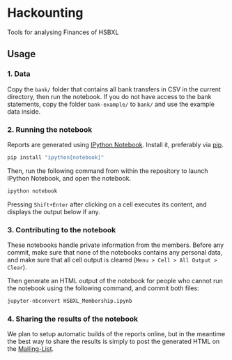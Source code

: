 # Hackounting

Tools for analysing Finances of HSBXL

## Usage

### 1. Data

Copy the `bank/` folder that contains all bank transfers in CSV
in the current directory, then run the notebook. If you do not have access to
the bank statements, copy the folder `bank-example/` to `bank/` and use the
example data inside.

### 2. Running the notebook

Reports are generated using [IPython Notebook](http://ipython.org/notebook.html).
Install it, preferably via [pip](https://docs.python.org/3/installing/).

```bash
pip install "ipython[notebook]"
```

Then, run the following command from within the repository to launch IPython
Notebook, and open the notebook.

```bash
ipython notebook
```

Pressing `Shift+Enter` after clicking on a cell executes its content, and
displays the output below if any.

### 3. Contributing to the notebook

These notebooks handle private information from the members. Before any commit,
make sure that none of the notebooks contains any personal data, and make sure
that all cell output is cleared (`Menu > Cell > All Output > Clear`).

Then generate an HTML output of the notebook for people who cannot run the
notebook using the following command, and commit both files:

```bash
jupyter-nbconvert HSBXL_Membership.ipynb
```

### 4. Sharing the results of the notebook

We plan to setup automatic builds of the reports online, but in the meantime
the best way to share the results is simply to post the generated HTML on the
[Mailing-List](https://hackerspace.be/Mailing_list).
